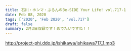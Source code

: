 ```yaml
---
title: 石川・ホンマ・ぶるんのBe-SIDE Your Life! vol.717-1
date: Feb 08, 2020
tags: ['2020', 'Feb 2020', 'vol.717']
draft: false
summary: 2月3日収録です！めでたいですね！！
---
```


http://project-phi.ddo.jp/ishikawa/ishikawa717_1.mp3
